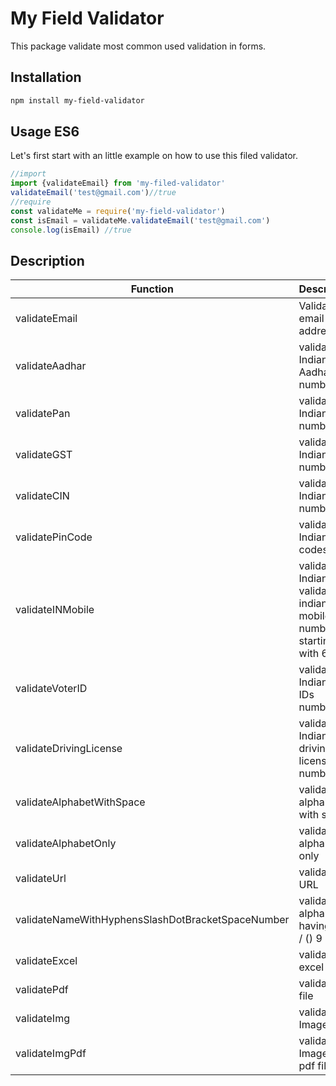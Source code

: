 # My Field Validator

This package validate most common used validation in forms.

## Installation

```sh
npm install my-field-validator
```
## Usage ES6
Let's first start with an little example on how to use this filed validator. 
```javascript
//import 
import {validateEmail} from 'my-filed-validator'
validateEmail('test@gmail.com')//true
//require
const validateMe = require('my-field-validator')
const isEmail = validateMe.validateEmail('test@gmail.com')
console.log(isEmail) //true 
```
## Description
| Function | Description |
| --- | --- |
| validateEmail | Validate email address |
| validateAadhar | validate Indian Aadhar numbers |
| validatePan | validate Indian PAN numbers |
| validateGST | validate Indian GST numbers |
| validateCIN | validate Indian CIN numbers |
| validatePinCode | validate Indian PIN codes |
| validateINMobile | validate Indian validate indian mobile number starting with 6,7,8,9 |
| validateVoterID | validate Indian voter IDs numbers |
| validateDrivingLicense | validate Indian driving license numbers |
| validateAlphabetWithSpace | validate alphabet with space |
| validateAlphabetOnly | validate alphabet only |
| validateUrl | validate URL |
| validateNameWithHyphensSlashDotBracketSpaceNumber | validate alphabets having " " - / () 9  |
| validateExcel | validate excel file |
| validatePdf | validate pdf file |
| validateImg | validate Image file |
| validateImgPdf | validate Image OR pdf file |


